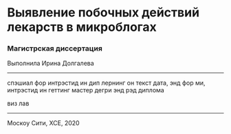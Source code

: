 # Выявление побочных действий лекарств в микроблогах

### Магистрская диссертация

Выполнила Ирина Долгалева

---

спэшиал фор интрэстид ин дип лернинг он текст дата, энд фор ми, интрэстид ин геттинг мастер дегри энд рэд диплома

виз лав

---

Москоу Сити, ХСЕ, 2020
